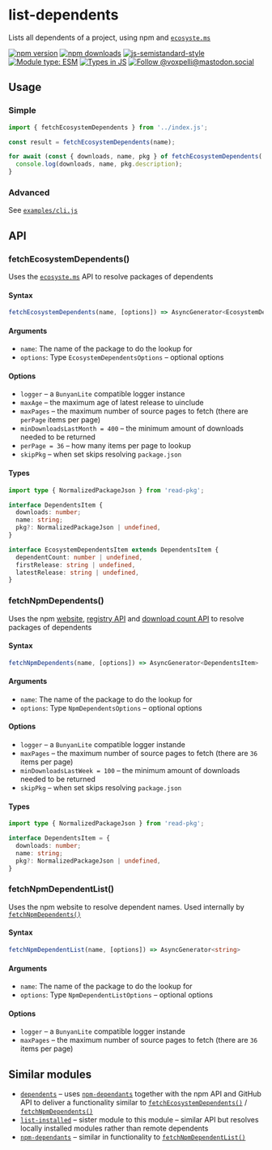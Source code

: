# list-dependents

Lists all dependents of a project, using npm and [`ecosyste.ms`](https://ecosyste.ms/)

[![npm version](https://img.shields.io/npm/v/list-dependents.svg?style=flat)](https://www.npmjs.com/package/list-dependents)
[![npm downloads](https://img.shields.io/npm/dm/list-dependents.svg?style=flat)](https://www.npmjs.com/package/list-dependents)
[![js-semistandard-style](https://img.shields.io/badge/code%20style-semistandard-brightgreen.svg)](https://github.com/voxpelli/eslint-config)
[![Module type: ESM](https://img.shields.io/badge/module%20type-esm-brightgreen)](https://github.com/voxpelli/badges-cjs-esm)
[![Types in JS](https://img.shields.io/badge/types_in_js-yes-brightgreen)](https://github.com/voxpelli/types-in-js)
[![Follow @voxpelli@mastodon.social](https://img.shields.io/mastodon/follow/109247025527949675?domain=https%3A%2F%2Fmastodon.social&style=social)](https://mastodon.social/@voxpelli)

## Usage

### Simple

```javascript
import { fetchEcosystemDependents } from '../index.js';

const result = fetchEcosystemDependents(name);

for await (const { downloads, name, pkg } of fetchEcosystemDependents('npm-run-all2')) {
  console.log(downloads, name, pkg.description);
}
```

### Advanced

See [`examples/cli.js`](./examples/cli.js)

## API

### fetchEcosystemDependents()

Uses the [`ecosyste.ms`](https://ecosyste.ms/) API to resolve packages of dependents

#### Syntax

```ts
fetchEcosystemDependents(name, [options]) => AsyncGenerator<EcosystemDependentsItem>
```

#### Arguments

* `name`: The name of the package to do the lookup for
* `options`: Type `EcosystemDependentsOptions` – optional options

#### Options

 * `logger` – a `BunyanLite` compatible logger instance
 * `maxAge` – the maximum age of latest release to uinclude
 * `maxPages` – the maximum number of source pages to fetch (there are `perPage` items per page)
 * `minDownloadsLastMonth = 400` – the minimum amount of downloads needed to be returned
 * `perPage = 36` – how many items per page to lookup
 * `skipPkg` – when set skips resolving `package.json`

#### Types

```ts
import type { NormalizedPackageJson } from 'read-pkg';

interface DependentsItem {
  downloads: number;
  name: string;
  pkg?: NormalizedPackageJson | undefined,
}

interface EcosystemDependentsItem extends DependentsItem {
  dependentCount: number | undefined,
  firstRelease: string | undefined,
  latestRelease: string | undefined,
}
```

### fetchNpmDependents()

Uses the npm [website](https://www.npmjs.com/browse/depended/c8), [registry API](https://github.com/npm/registry/blob/master/docs/REGISTRY-API.md#getpackageversion) and [download count API](https://github.com/npm/registry/blob/master/docs/download-counts.md) to resolve packages of dependents

#### Syntax

```ts
fetchNpmDependents(name, [options]) => AsyncGenerator<DependentsItem>
```

#### Arguments

* `name`: The name of the package to do the lookup for
* `options`: Type `NpmDependentsOptions` – optional options

#### Options

 * `logger` – a `BunyanLite` compatible logger instande
 * `maxPages` – the maximum number of source pages to fetch (there are `36` items per page)
 * `minDownloadsLastWeek = 100` – the minimum amount of downloads needed to be returned
 * `skipPkg` – when set skips resolving `package.json`

#### Types

```ts
import type { NormalizedPackageJson } from 'read-pkg';

interface DependentsItem = {
  downloads: number;
  name: string;
  pkg?: NormalizedPackageJson | undefined,
}
```

### fetchNpmDependentList()

Uses the npm website to resolve dependent names. Used internally by [`fetchNpmDependents()`](#fetchnpmdependents)

#### Syntax

```ts
fetchNpmDependentList(name, [options]) => AsyncGenerator<string>
```

#### Arguments

* `name`: The name of the package to do the lookup for
* `options`: Type `NpmDependentListOptions` – optional options

#### Options

 * `logger` – a `BunyanLite` compatible logger instande
 * `maxPages` – the maximum number of source pages to fetch (there are `36` items per page)

## Similar modules

* [`dependents`](https://github.com/pkgjs/dependents) – uses [`npm-dependants`](https://github.com/juliangruber/npm-dependants) together with the npm API and GitHub API to deliver a functionality similar to [`fetchEcosystemDependents()`](#fetchecosystemdependents) / [`fetchNpmDependents()`](#fetchnpmdependents)
* [`list-installed`](https://github.com/voxpelli/list-installed) – sister module to this module – similar API but resolves locally installed modules rather than remote dependents
* [`npm-dependants`](https://github.com/juliangruber/npm-dependants) – similar in functionality to [`fetchNpmDependentList()`](#fetchnpmdependentlist)

<!-- ## See also

* [Announcement blog post](#)
* [Announcement tweet](#) -->
